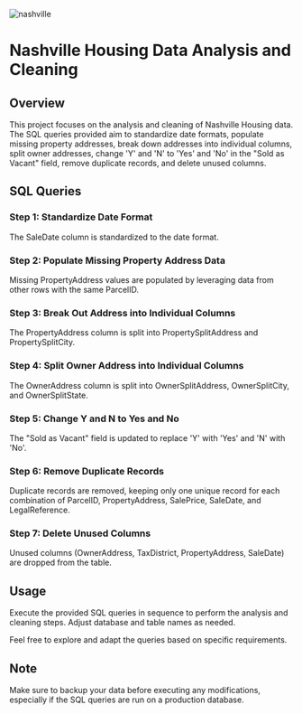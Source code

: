 ![nashville](https://github.com/ask-Osborne/Nashville-Housing-Data-Cleaning-SQL/assets/154265439/7ec4d6c6-31ce-4240-8999-687d6c6d5236)
# Nashville Housing Data Analysis and Cleaning

## Overview

This project focuses on the analysis and cleaning of Nashville Housing data. The SQL queries provided aim to standardize date formats, populate missing property addresses, break down addresses into individual columns, split owner addresses, change 'Y' and 'N' to 'Yes' and 'No' in the "Sold as Vacant" field, remove duplicate records, and delete unused columns.

## SQL Queries

### Step 1: Standardize Date Format

The SaleDate column is standardized to the date format.

### Step 2: Populate Missing Property Address Data

Missing PropertyAddress values are populated by leveraging data from other rows with the same ParcelID.

### Step 3: Break Out Address into Individual Columns

The PropertyAddress column is split into PropertySplitAddress and PropertySplitCity.

### Step 4: Split Owner Address into Individual Columns

The OwnerAddress column is split into OwnerSplitAddress, OwnerSplitCity, and OwnerSplitState.

### Step 5: Change Y and N to Yes and No

The "Sold as Vacant" field is updated to replace 'Y' with 'Yes' and 'N' with 'No'.

### Step 6: Remove Duplicate Records

Duplicate records are removed, keeping only one unique record for each combination of ParcelID, PropertyAddress, SalePrice, SaleDate, and LegalReference.

### Step 7: Delete Unused Columns

Unused columns (OwnerAddress, TaxDistrict, PropertyAddress, SaleDate) are dropped from the table.

## Usage

Execute the provided SQL queries in sequence to perform the analysis and cleaning steps. Adjust database and table names as needed.

Feel free to explore and adapt the queries based on specific requirements.

## Note

Make sure to backup your data before executing any modifications, especially if the SQL queries are run on a production database.



